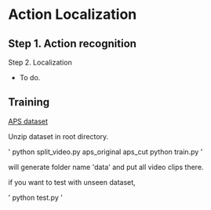 # Action Localization

Step 1. Action recognition
 - 
 
Step 2. Localization
 - To do.


## Training

[APS dataset](https://drive.google.com/file/d/1VFM1J2yem5L3m6Zabefv6Qveeh4DXnUj/view?usp=sharing)

Unzip dataset in root directory.

'
python split_video.py aps_original aps_cut
python train.py
'

will generate folder name 'data' and put all video clips there.

if you want to test with unseen dataset,

'
python test.py
'
